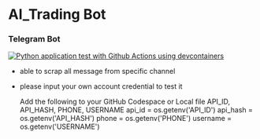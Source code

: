 # AI_Trading Bot

### Telegram Bot

[![Python application test with Github Actions using devcontainers](https://github.com/nogibjj/telbot_DY/actions/workflows/main.yml/badge.svg)](https://github.com/nogibjj/telbot_DY/actions/workflows/main.yml)


- able to scrap all message from specific channel
- please input your own account credential to test it

    Add the following to your GitHub Codespace or Local file
    API_ID, API_HASH, PHONE, USERNAME
    api_id = os.getenv('API_ID')
    api_hash = os.getenv('API_HASH')
    phone = os.getenv('PHONE')
    username = os.getenv('USERNAME')
